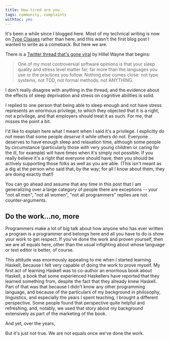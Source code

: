 ```yaml
---
title: How tired are you
tags: community, complaints
withtoc: yes
---
```


It's been a while since I blogged here. Most of my technical writing is now on [Type Classes](https://typeclasses.com/) rather than here, and this wasn't the first blog post I wanted to write as a comeback. But here we are.

There is a [Twitter thread that's gone viral](https://twitter.com/hillelogram/status/1119709859979714560) by Hillel Wayne that begins: 

> One of my most controversial software opinions is that your sleep quality and stress level matter far, far more than the languages you use or the practices you follow. Nothing else comes close: not type systems, not TDD, not formal methods, not ANYTHING.

I don't really disagree with anything in the thread, and the evidence about the effects of sleep deprivation and stress on cognitive abilities is solid. 

I replied to one person that being able to sleep enough and not have stress represents an enormous privilege, to which they objected that it is a right, not a privilege, and that employers should treat it as such. For me, that misses the point a bit.

I'd like to explain here what I meant when I said it's a privilege. I explicitly do not mean that some people *deserve* it while others do not. Everyone deserves to have enough sleep and relaxation time, although some people by circumstance (particularly those with very young children or caring for the ill, for example) will have times when it's simply not possible. If you really believe it's a right that everyone should have, then you should be actively supporting those folks as well as you are able. (This isn't meant as a dig at the person who said that, by the way; for all I know about them, they are doing exactly that!)

You can go ahead and assume that any time in this post that I am generalizing over a large category of people there are exceptions -- your "not all men", "not all women", "not all programmers" replies are not counter-arguments.

## Do the work...no, more

Programmers make a lot of big talk about how anyone who has ever written a program is a programmer and belongs here and all you have to do is show your work to get respect. If you've done the work and proven yourself, then we are all equals here, other than the usual infighting about whose language or text editor is better, of course. 

This attitude was enormously appealing to me when I started learning Haskell, because I felt very capable of doing the work to prove myself. My first act of learning Haskell was to co-author an enormous book about Haskell, a book that some experienced Haskellers have reported that they learned something from, despite the fact that they already knew Haskell. Part of that was that because I didn't know any other programming language, and because of the particulars of my background in philosophy, linguistics, and especially the years I spent teaching, I brought a different perspective. Some people found that perspective quite helpful and refreshing, and, notably, we used that story about my background extensively as part of the marketing of the book.

And yet, over the years, 

But it's just not true. We are not equals once we've done the work.

